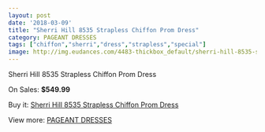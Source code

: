 ```yaml
---
layout: post
date: '2018-03-09'
title: "Sherri Hill 8535 Strapless Chiffon Prom Dress"
category: PAGEANT DRESSES
tags: ["chiffon","sherri","dress","strapless","special"]
image: http://img.eudances.com/4483-thickbox_default/sherri-hill-8535-strapless-chiffon-prom-dress.jpg
---
```

Sherri Hill 8535 Strapless Chiffon Prom Dress

On Sales: **$549.99**
<a href="https://www.eudances.com/en/pageant-dresses/1497-sherri-hill-8535-strapless-chiffon-prom-dress.html"><amp-img layout="responsive" width="600" height="600" src="//img.eudances.com/4483-thickbox_default/sherri-hill-8535-strapless-chiffon-prom-dress.jpg" alt="Sherri Hill 8535 Strapless Chiffon Prom Dress 0" /></a>
<a href="https://www.eudances.com/en/pageant-dresses/1497-sherri-hill-8535-strapless-chiffon-prom-dress.html"><amp-img layout="responsive" width="600" height="600" src="//img.eudances.com/4486-thickbox_default/sherri-hill-8535-strapless-chiffon-prom-dress.jpg" alt="Sherri Hill 8535 Strapless Chiffon Prom Dress 1" /></a>
<a href="https://www.eudances.com/en/pageant-dresses/1497-sherri-hill-8535-strapless-chiffon-prom-dress.html"><amp-img layout="responsive" width="600" height="600" src="//img.eudances.com/4485-thickbox_default/sherri-hill-8535-strapless-chiffon-prom-dress.jpg" alt="Sherri Hill 8535 Strapless Chiffon Prom Dress 2" /></a>
<a href="https://www.eudances.com/en/pageant-dresses/1497-sherri-hill-8535-strapless-chiffon-prom-dress.html"><amp-img layout="responsive" width="600" height="600" src="//img.eudances.com/4484-thickbox_default/sherri-hill-8535-strapless-chiffon-prom-dress.jpg" alt="Sherri Hill 8535 Strapless Chiffon Prom Dress 3" /></a>

Buy it: [Sherri Hill 8535 Strapless Chiffon Prom Dress](https://www.eudances.com/en/pageant-dresses/1497-sherri-hill-8535-strapless-chiffon-prom-dress.html "Sherri Hill 8535 Strapless Chiffon Prom Dress")

View more: [PAGEANT DRESSES](https://www.eudances.com/en/16-pageant-dresses "PAGEANT DRESSES")